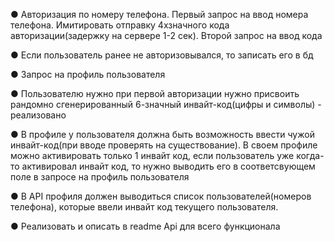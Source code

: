 ●
Авторизация по номеру телефона. Первый запрос на ввод номера
телефона. Имитировать отправку 4хзначного кода авторизации(задержку
на сервере 1-2 сек). Второй запрос на ввод кода

●
Если пользователь ранее не авторизовывался, то записать его в бд

●
Запрос на профиль пользователя

●
Пользователю нужно при первой авторизации нужно присвоить
рандомно сгенерированный 6-значный инвайт-код(цифры и символы) - реализовано 

●
В профиле у пользователя должна быть возможность ввести чужой
инвайт-код(при вводе проверять на существование). В своем профиле
можно активировать только 1 инвайт код, если пользователь уже когда-
то активировал инвайт код, то нужно выводить его в соответсвующем
поле в запросе на профиль пользователя

●
В API профиля должен выводиться список пользователей(номеров
телефона), которые ввели инвайт код текущего пользователя.

●
Реализовать и описать в readme Api для всего функционала
